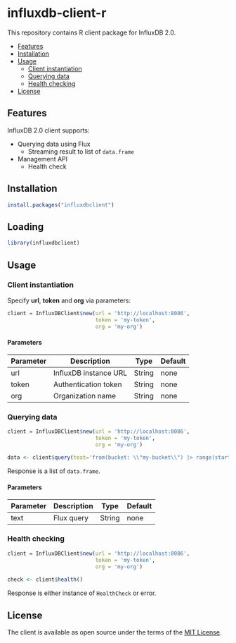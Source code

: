 # influxdb-client-r

This repository contains R client package for InfluxDB 2.0.

- [Features](#features)
- [Installation](#installation)
- [Usage](#usage)
    - [Client instantiation](#client-instantiation)
    - [Querying data](#querying-data)
    - [Health checking](#health-checking)
- [License](#license)

## Features

InfluxDB 2.0 client supports:

- Querying data using Flux
    - Streaming result to list of `data.frame` 
- Management API 
    - Health check

## Installation

```R
install.packages("influxdbclient")
```

## Loading

```R
library(influxdbclient)
```

## Usage

### Client instantiation
Specify **url**, **token** and **org** via parameters:

```R
client = InfluxDBClient$new(url = 'http://localhost:8086',
                            token = 'my-token',
                            org = 'my-org')
```

#### Parameters

| Parameter | Description | Type | Default |
|---|---|---|---|
| url | InfluxDB instance URL | String | none |
| token | Authentication token | String | none |
| org | Organization name | String | none |

### Querying data

```R
client = InfluxDBClient$new(url = 'http://localhost:8086',
                            token = 'my-token',
                            org = 'my-org')
                            
data <- client$query(text='from(bucket: \\"my-bucket\\") |> range(start: -1h) |> drop(columns: [\\"_start\\", \\"_stop\\"])')
```

Response is a list of `data.frame`.

#### Parameters

| Parameter | Description | Type | Default |
|---|---|---|---|
| text | Flux query | String | none |

### Health checking

```R
client = InfluxDBClient$new(url = 'http://localhost:8086',
                            token = 'my-token',
                            org = 'my-org')
                            
check <- client$health()
```

Response is either instance of `HealthCheck` or error.

## License

The client is available as open source under the terms of the [MIT License](https://opensource.org/licenses/MIT).

